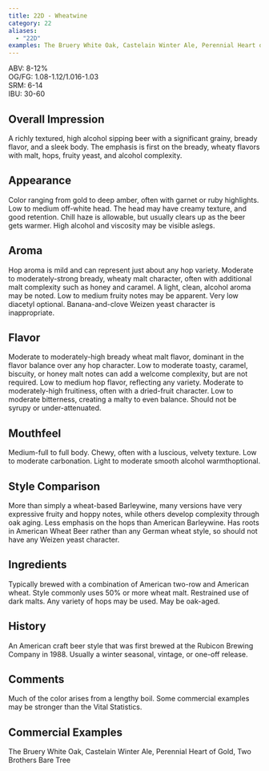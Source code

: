 ```yaml
---
title: 22D - Wheatwine
category: 22
aliases: 
  - "22D"
examples: The Bruery White Oak, Castelain Winter Ale, Perennial Heart of Gold, Two Brothers Bare Tree
---
```


ABV: 8-12%  
OG/FG: 1.08-1.12/1.016-1.03  
SRM: 6-14  
IBU: 30-60

## Overall Impression
A richly textured, high alcohol sipping beer with a significant grainy, bready flavor, and a sleek body. The emphasis is first on the bready, wheaty flavors with malt, hops, fruity yeast, and alcohol complexity.

## Appearance
Color ranging from gold to deep amber, often with garnet or ruby highlights. Low to medium off-white head. The head may have creamy texture, and good retention. Chill haze is allowable, but usually clears up as the beer gets warmer. High alcohol and viscosity may be visible aslegs.

## Aroma
Hop aroma is mild and can represent just about any hop variety. Moderate to moderately-strong bready, wheaty malt character, often with additional malt complexity such as honey and caramel. A light, clean, alcohol aroma may be noted. Low to medium fruity notes may be apparent. Very low diacetyl optional. Banana-and-clove Weizen yeast character is inappropriate.

## Flavor
Moderate to moderately-high bready wheat malt flavor, dominant in the flavor balance over any hop character. Low to moderate toasty, caramel, biscuity, or honey malt notes can add a welcome complexity, but are not required. Low to medium hop flavor, reflecting any variety. Moderate to moderately-high fruitiness, often with a dried-fruit character. Low to moderate bitterness, creating a malty to even balance. Should not be syrupy or under-attenuated.

## Mouthfeel
Medium-full to full body. Chewy, often with a luscious, velvety texture. Low to moderate carbonation. Light to moderate smooth alcohol warmthoptional.

## Style Comparison
More than simply a wheat-based Barleywine, many versions have very expressive fruity and hoppy notes, while others develop complexity through oak aging. Less emphasis on the hops than American Barleywine. Has roots in American Wheat Beer rather than any German wheat style, so should not have any Weizen yeast character.

## Ingredients
Typically brewed with a combination of American two-row and American wheat. Style commonly uses 50% or more wheat malt. Restrained use of dark malts. Any variety of hops may be used. May be oak-aged.

## History
An American craft beer style that was first brewed at the Rubicon Brewing Company in 1988. Usually a winter seasonal, vintage, or one-off release.

## Comments
Much of the color arises from a lengthy boil. Some commercial examples may be stronger than the Vital Statistics.

## Commercial Examples
The Bruery White Oak, Castelain Winter Ale, Perennial Heart of Gold, Two Brothers Bare Tree